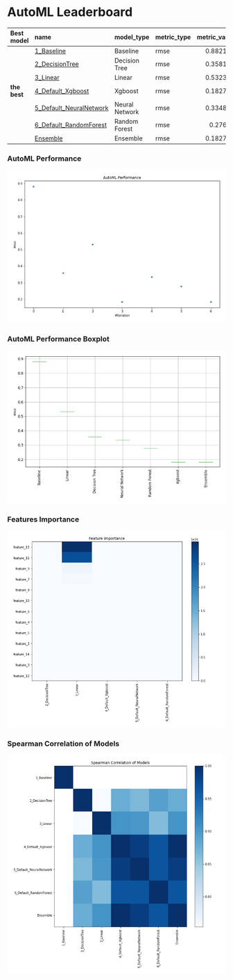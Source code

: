 # AutoML Leaderboard

| Best model   | name                                                         | model_type     | metric_type   |   metric_value |   train_time |
|:-------------|:-------------------------------------------------------------|:---------------|:--------------|---------------:|-------------:|
|              | [1_Baseline](1_Baseline/README.md)                           | Baseline       | rmse          |       0.882122 |         1.6  |
|              | [2_DecisionTree](2_DecisionTree/README.md)                   | Decision Tree  | rmse          |       0.358122 |         4.21 |
|              | [3_Linear](3_Linear/README.md)                               | Linear         | rmse          |       0.532343 |         4.3  |
| **the best** | [4_Default_Xgboost](4_Default_Xgboost/README.md)             | Xgboost        | rmse          |       0.182799 |         7.34 |
|              | [5_Default_NeuralNetwork](5_Default_NeuralNetwork/README.md) | Neural Network | rmse          |       0.334871 |         2.4  |
|              | [6_Default_RandomForest](6_Default_RandomForest/README.md)   | Random Forest  | rmse          |       0.27678  |        10.02 |
|              | [Ensemble](Ensemble/README.md)                               | Ensemble       | rmse          |       0.182799 |         0.29 |

### AutoML Performance
![AutoML Performance](ldb_performance.png)

### AutoML Performance Boxplot
![AutoML Performance Boxplot](ldb_performance_boxplot.png)

### Features Importance
![features importance across models](features_heatmap.png)



### Spearman Correlation of Models
![models spearman correlation](correlation_heatmap.png)

